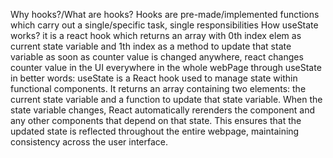 Why hooks?/What are hooks? Hooks are pre-made/implemented functions which carry out a single/specific task, single responsibilities
How useState works? it is a react hook which returns an array with 0th index elem as current state variable and 1th index as a method to update that state variable
as soon as counter value is changed anywhere, react changes counter value in the UI everywhere in the whole webPage through useState
in better words:
useState is a React hook used to manage state within functional components. It returns an array containing two elements: the current state variable and a function to update that state variable. When the state variable changes, React automatically rerenders the component and any other components that depend on that state. This ensures that the updated state is reflected throughout the entire webpage, maintaining consistency across the user interface.